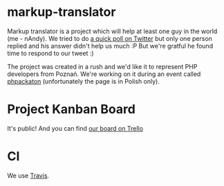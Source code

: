 markup-translator
=================

Markup translator is a project which will help at least one guy in the world (me - nAndy). We tried to do [a quick poll on Twitter](https://twitter.com/nandy_andy/status/490834844231139328) but only one person replied and his answer didn't help us much :P But we're gratful he found time to respond to our tweet :)

The project was created in a rush and we'd like it to represent PHP developers from Poznań. We're working on it during an event called [phpackaton](http://phpers.github.io/phpackaton/) (unfortunately the page is in Polish only).

Project Kanban Board
====================
It's public! And you can find [our board on Trello](https://trello.com/b/8sNZuLlT/phpackaton)

CI
==
We use [Travis](https://travis-ci.org/).
